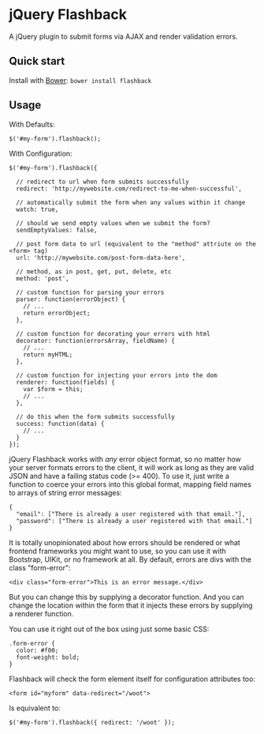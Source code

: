 jQuery Flashback
=========
A jQuery plugin to submit forms via AJAX and render validation errors.

## Quick start
Install with [Bower](http://bower.io/): `bower install flashback`

## Usage

With Defaults:
```
$('#my-form').flashback();
```

With Configuration:
```
$('#my-form').flashback({

  // redirect to url when form submits successfully
  redirect: 'http://mywebsite.com/redirect-to-me-when-successful',

  // automatically submit the form when any values within it change
  watch: true,
  
  // should we send empty values when we submit the form?
  sendEmptyValues: false,

  // post form data to url (equivalent to the "method" attriute on the <form> tag)
  url: 'http://mywebsite.com/post-form-data-here',

  // method, as in post, get, put, delete, etc
  method: 'post',

  // custom function for parsing your errors
  parser: function(errorObject) {
    // ...
    return errorObject;
  },

  // custom function for decorating your errors with html
  decorator: function(errorsArray, fieldName) {
    // ...
    return myHTML;
  },

  // custom function for injecting your errors into the dom
  renderer: function(fields) {
    var $form = this;
    // ...
  },

  // do this when the form submits successfully
  success: function(data) {
    // ...
  }
});
```
jQuery Flashback works with *any* error object format, so no matter how your
server formats errors to the client, it will work as long as they are valid
JSON and have a failing status code (>= 400). To use it, just write a function
to coerce your errors into this global format, mapping field names to arrays
of string error messages:

```
{
  "email": ["There is already a user registered with that email."],
  "password": ["There is already a user registered with that email."]
}
```

It is totally unopinionated about how errors should be rendered or what frontend
frameworks you might want to use, so you can use it with Bootstrap, UIKit, or
no framework at all. By default, errors are divs with the class "form-error":

```
<div class="form-error">This is an error message.</div>
```

But you can change this by supplying a decorator function. And you can change the
location within the form that it injects these errors by supplying a renderer
function.

You can use it right out of the box using just some basic CSS:

```
.form-error {
  color: #f00;
  font-weight: bold;
}
```

Flashback will check the form element itself for configuration attributes too:

```
<form id="myform" data-redirect="/woot">
```

Is equivalent to:

```
$('#my-form').flashback({ redirect: '/woot' });
```
